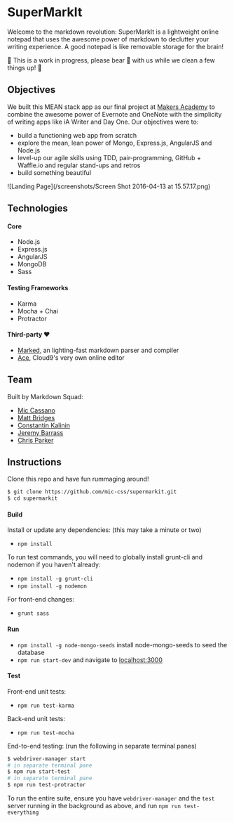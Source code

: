 # SuperMarkIt

Welcome to the markdown revolution: SuperMarkIt is a lightweight online notepad that uses the awesome power of markdown to declutter your writing experience. A good notepad is like removable storage for the brain!

🚧 This is a work in progress, please bear 🐻 with us while we clean a few things up! 🚧

## Objectives

We built this MEAN stack app as our final project at [Makers Academy](www.makersacademy.com) to combine the awesome power of Evernote and OneNote with the simplicity of writing apps like iA Writer and Day One. Our objectives were to:
* build a functioning web app from scratch
* explore the mean, lean power of Mongo, Express.js, AngularJS and Node.js
* level-up our agile skills using TDD, pair-programming, GitHub + Waffle.io and regular stand-ups and retros
* build something beautiful

![Landing Page](/screenshots/Screen Shot 2016-04-13 at 15.57.17.png)

## Technologies

#### Core
* Node.js
* Express.js
* AngularJS
* MongoDB
* Sass

#### Testing Frameworks
* Karma
* Mocha + Chai
* Protractor

#### Third-party ❤
* [Marked](https://github.com/chjj/marked), an lighting-fast markdown parser and compiler
* [Ace](https://ace.c9.io/#nav=about), Cloud9's very own online editor

## Team

Built by Markdown Squad:
* [Mic Cassano](https://github.com/mic-css)
* [Matt Bridges](https://github.com/Itsindigo)
* [Constantin Kalinin](https://github.com/tishayaem)
* [Jeremy Barrass](https://github.com/Jeremy-Barrass)
* [Chris Parker](https://github.com/2blastoff)

## Instructions

Clone this repo and have fun rummaging around!
```sh
$ git clone https://github.com/mic-css/supermarkit.git
$ cd supermarkit
```

#### Build

Install or update any dependencies: (this may take a minute or two)
* `npm install`

To run test commands, you will need to globally install grunt-cli and nodemon if you haven't already:
* `npm install -g grunt-cli`
* `npm install -g nodemon`

For front-end changes:
* `grunt sass`

#### Run

* `npm install -g node-mongo-seeds` install node-mongo-seeds to seed the database
* `npm run start-dev` and navigate to [localhost:3000](http://localhost:3000/)

#### Test

Front-end unit tests:
* `npm run test-karma`

Back-end unit tests:
* `npm run test-mocha`

End-to-end testing: (run the following in separate terminal panes)
```sh
$ webdriver-manager start
# in separate terminal pane
$ npm run start-test
# in separate terminal pane
$ npm run test-protractor
```
To run the entire suite, ensure you have `webdriver-manager` and the `test` server running in the background as above, and run `npm run test-everything`

